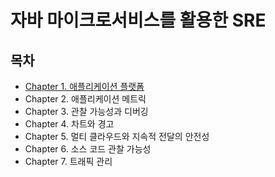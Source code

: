 # 자바 마이크로서비스를 활용한 SRE
## 목차
- [Chapter 1. 애플리케이션 플랫폼](./contents/chapter01.md)
- Chapter 2. 애플리케이션 메트릭
- Chapter 3. 관찰 가능성과 디버깅
- Chapter 4. 차트와 경고
- Chapter 5. 멀티 클라우드와 지속적 전달의 안전성
- Chapter 6. 소스 코드 관찰 가능성
- Chapter 7. 트래픽 관리